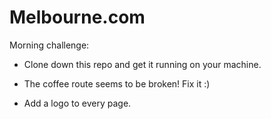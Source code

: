 # Melbourne.com

Morning challenge:

* Clone down this repo and get it running on your machine.

* The coffee route seems to be broken! Fix it :)

* Add a logo to every page.
